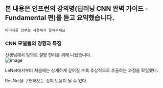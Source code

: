 ## 본 내용은 인프런의 강의명(딥러닝 CNN 완벽 가이드 - Fundamental 편)를 듣고 요약했습니다. 
    이미지를 함부로 사용하지 말아주세요

### CNN 모델들의 경향과 특징
선생님께서 임의로 설명 편리를 위해 나눴습니다.<br/>
![image](https://user-images.githubusercontent.com/57121112/121037288-4ba03f80-c7ea-11eb-9f61-c8c7ab9fb02f.png)


LeNet에서부터 처음에는 상세하게 깊어질 수록 추상적으로 추출하는 과정을 확립했다.<br/>


ResNet을 구현해보는 것이 도움이 될 수 있다.<br/>
